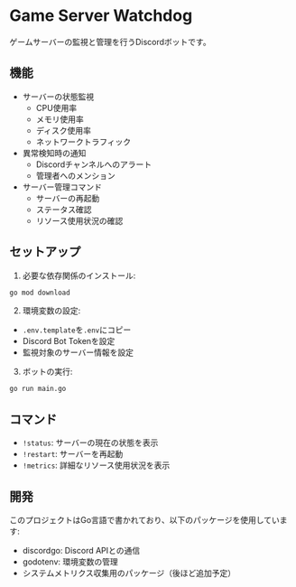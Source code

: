 # Game Server Watchdog

ゲームサーバーの監視と管理を行うDiscordボットです。

## 機能

- サーバーの状態監視
  - CPU使用率
  - メモリ使用率
  - ディスク使用率
  - ネットワークトラフィック
- 異常検知時の通知
  - Discordチャンネルへのアラート
  - 管理者へのメンション
- サーバー管理コマンド
  - サーバーの再起動
  - ステータス確認
  - リソース使用状況の確認

## セットアップ

1. 必要な依存関係のインストール:
```bash
go mod download
```

2. 環境変数の設定:
- `.env.template`を`.env`にコピー
- Discord Bot Tokenを設定
- 監視対象のサーバー情報を設定

3. ボットの実行:
```bash
go run main.go
```

## コマンド

- `!status`: サーバーの現在の状態を表示
- `!restart`: サーバーを再起動
- `!metrics`: 詳細なリソース使用状況を表示

## 開発

このプロジェクトはGo言語で書かれており、以下のパッケージを使用しています:
- discordgo: Discord APIとの通信
- godotenv: 環境変数の管理
- システムメトリクス収集用のパッケージ（後ほど追加予定）